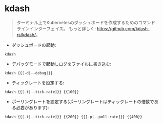 # kdash

> ターミナル上でKubernetesのダッシュボードを作成するためのコマンドラインインターフェイス。
> もっと詳しく: <https://github.com/kdash-rs/kdash/>。

- ダッシュボードの起動:

`kdash`

- デバッグモードで起動しログをファイルに書き込む:

`kdash {{[-d|--debug]}}`

- ティックレートを設定する:

`kdash {{[-t|--tick-rate]}} {{100}}`

- ポーリングレートを設定する(ポーリングレートはティックレートの倍数である必要があります):

`kdash {{[-t|--tick-rate]}} {{200}} {{[-p|--poll-rate]}} {{400}}`

